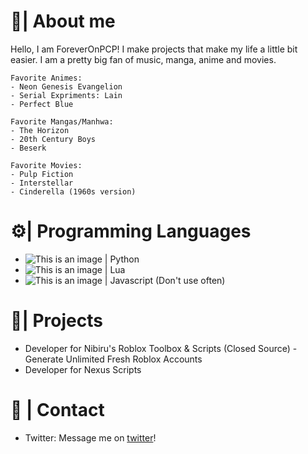 # 💖| About me
Hello, I am ForeverOnPCP! I make projects that make my life a little bit easier. I am a pretty big fan of music, manga, anime and movies.

    Favorite Animes:
    - Neon Genesis Evangelion
    - Serial Expriments: Lain
    - Perfect Blue
    
    Favorite Mangas/Manhwa:
    - The Horizon
    - 20th Century Boys
    - Beserk
    
    Favorite Movies:
    - Pulp Fiction
    - Interstellar
    - Cinderella (1960s version)

# ⚙️| Programming Languages
- ![This is an image](https://github.com/abrahamcalf/programming-languages-logos/blob/master/src/python/python_16x16.png) | Python
- ![This is an image](https://github.com/abrahamcalf/programming-languages-logos/blob/master/src/lua/lua_16x16.png) | Lua
- ![This is an image](https://github.com/abrahamcalf/programming-languages-logos/blob/master/src/javascript/javascript_16x16.png) | Javascript (Don't use often)

# 🌱| Projects
- Developer for Nibiru's Roblox Toolbox & Scripts (Closed Source)
        - Generate Unlimited Fresh Roblox Accounts
- Developer for Nexus Scripts

# 📱 | Contact
- Twitter: Message me on [twitter](https://twitter.com/ForeverOnPCP)!
